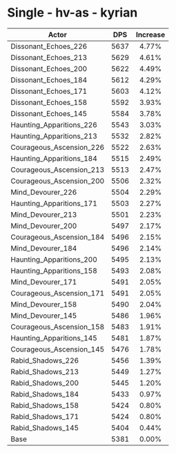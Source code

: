 # Single - hv-as - kyrian
| Actor | DPS | Increase |
|---|:---:|:---:|
|Dissonant_Echoes_226|5637|4.77%|
|Dissonant_Echoes_213|5629|4.61%|
|Dissonant_Echoes_200|5622|4.49%|
|Dissonant_Echoes_184|5612|4.29%|
|Dissonant_Echoes_171|5603|4.12%|
|Dissonant_Echoes_158|5592|3.93%|
|Dissonant_Echoes_145|5584|3.78%|
|Haunting_Apparitions_226|5543|3.03%|
|Haunting_Apparitions_213|5532|2.82%|
|Courageous_Ascension_226|5522|2.63%|
|Haunting_Apparitions_184|5515|2.49%|
|Courageous_Ascension_213|5513|2.47%|
|Courageous_Ascension_200|5506|2.32%|
|Mind_Devourer_226|5504|2.29%|
|Haunting_Apparitions_171|5503|2.27%|
|Mind_Devourer_213|5501|2.23%|
|Mind_Devourer_200|5497|2.17%|
|Courageous_Ascension_184|5496|2.15%|
|Mind_Devourer_184|5496|2.14%|
|Haunting_Apparitions_200|5495|2.13%|
|Haunting_Apparitions_158|5493|2.08%|
|Mind_Devourer_171|5491|2.05%|
|Courageous_Ascension_171|5491|2.05%|
|Mind_Devourer_158|5490|2.04%|
|Mind_Devourer_145|5486|1.96%|
|Courageous_Ascension_158|5483|1.91%|
|Haunting_Apparitions_145|5481|1.87%|
|Courageous_Ascension_145|5476|1.78%|
|Rabid_Shadows_226|5456|1.39%|
|Rabid_Shadows_213|5449|1.27%|
|Rabid_Shadows_200|5445|1.20%|
|Rabid_Shadows_184|5433|0.97%|
|Rabid_Shadows_158|5424|0.80%|
|Rabid_Shadows_171|5424|0.80%|
|Rabid_Shadows_145|5404|0.44%|
|Base|5381|0.00%|

